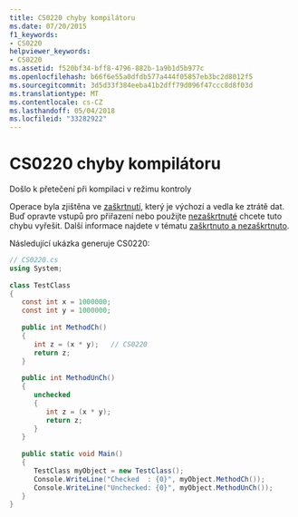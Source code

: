 ```yaml
---
title: CS0220 chyby kompilátoru
ms.date: 07/20/2015
f1_keywords:
- CS0220
helpviewer_keywords:
- CS0220
ms.assetid: f520bf34-bff8-4796-882b-1a9b1d5b977c
ms.openlocfilehash: b66f6e55a0dfdb577a444f05857eb3bc2d8012f5
ms.sourcegitcommit: 3d5d33f384eeba41b2dff79d096f47ccc8d8f03d
ms.translationtype: MT
ms.contentlocale: cs-CZ
ms.lasthandoff: 05/04/2018
ms.locfileid: "33282922"
---
```

# <a name="compiler-error-cs0220"></a>CS0220 chyby kompilátoru
Došlo k přetečení při kompilaci v režimu kontroly  
  
 Operace byla zjištěna ve [zaškrtnutí](../../csharp/language-reference/keywords/checked.md), který je výchozí a vedla ke ztrátě dat. Buď opravte vstupů pro přiřazení nebo použijte [nezaškrtnuté](../../csharp/language-reference/keywords/unchecked.md) chcete tuto chybu vyřešit. Další informace najdete v tématu [zaškrtnuto a nezaškrtnuto](../../csharp/language-reference/keywords/checked-and-unchecked.md).  
  
 Následující ukázka generuje CS0220:  
  
```csharp  
// CS0220.cs  
using System;  
  
class TestClass  
{  
   const int x = 1000000;  
   const int y = 1000000;  
  
   public int MethodCh()  
   {  
      int z = (x * y);   // CS0220  
      return z;  
   }  
  
   public int MethodUnCh()  
   {  
      unchecked  
      {  
         int z = (x * y);  
         return z;  
      }  
   }  
  
   public static void Main()  
   {  
      TestClass myObject = new TestClass();  
      Console.WriteLine("Checked  : {0}", myObject.MethodCh());  
      Console.WriteLine("Unchecked: {0}", myObject.MethodUnCh());  
   }  
}  
```
